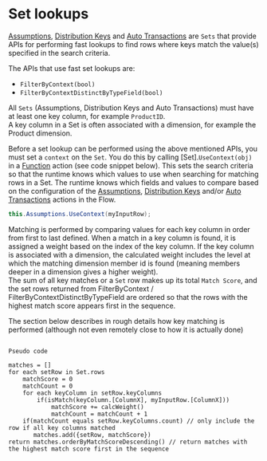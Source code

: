 # Set lookups

[Assumptions](assumptions.md), [Distribution Keys](distribution-keys.md) and [Auto Transactions](auto-transactions.md) are `Sets` that provide APIs for performing fast lookups to find rows where keys match the value(s) specified in the search criteria.

The APIs that use fast set lookups are:  
- `FilterByContext(bool)`  
- `FilterByContextDistinctByTypeField(bool)` 

All `Sets` (Assumptions, Distribution Keys and Auto Transactions) must have at least one key column, for example `ProductID`.  
A key column in a Set is often associated with a dimension, for example the Product dimension.  

Before a set lookup can be performed using the above mentioned APIs, you must set a `context` on the `Set`. You do this by calling [Set].`UseContext(obj)` in a [Function](../../built-in/function.md) action (see code snippet below). This sets the search criteria so that the runtime knows which values to use when searching for matching rows in a Set. The runtime knows which fields and values to compare based on the configuration of the [Assumptions](assumptions.md), [Distribution Keys](distribution-keys.md) and/or [Auto Transactions](auto-transactions.md) actions in the Flow. 

```csharp
this.Assumptions.UseContext(myInputRow);
```

Matching is performed by comparing values for each key column in order from first to last defined. When a match in a key column is found, it is assigned a weight based on the index of the key column. If the key column is associated with a dimension, the calculated weight includes the level at which the matching dimension member id is found (meaning members deeper in a dimension gives a higher weight).  
The sum of all key matches or a `Set` row makes up its total `Match Score`, and the set rows returned from FilterByContext / FilterByContextDistinctByTypeField are ordered so that the rows with the highest match score appears first in the sequence.

The section below describes in rough details how key matching is performed (although not even remotely close to how it is actually done)

```dos

Pseudo code

matches = []
for each setRow in Set.rows
    matchScore = 0
    matchCount = 0
    for each keyColumn in setRow.keyColumns
        if(isMatch(keyColumn.[ColumnX], myInputRow.[ColumnX]))
            matchScore += calcWeight()
            matchCount = matchCount + 1
    if(matchCount equals setRow.keyColumns.count) // only include the row if all key columns matched
       matches.add({setRow, matchScore})
return matches.orderByMatchScoreDescending() // return matches with the highest match score first in the sequence
     
```


